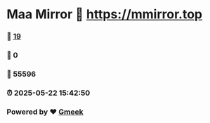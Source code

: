 # Maa Mirror :link: https://mmirror.top 
### :page_facing_up: [19](https://mmirror.top/tag.html) 
### :speech_balloon: 0 
### :hibiscus: 55596 
### :alarm_clock: 2025-05-22 15:42:50 
### Powered by :heart: [Gmeek](https://github.com/Meekdai/Gmeek)
